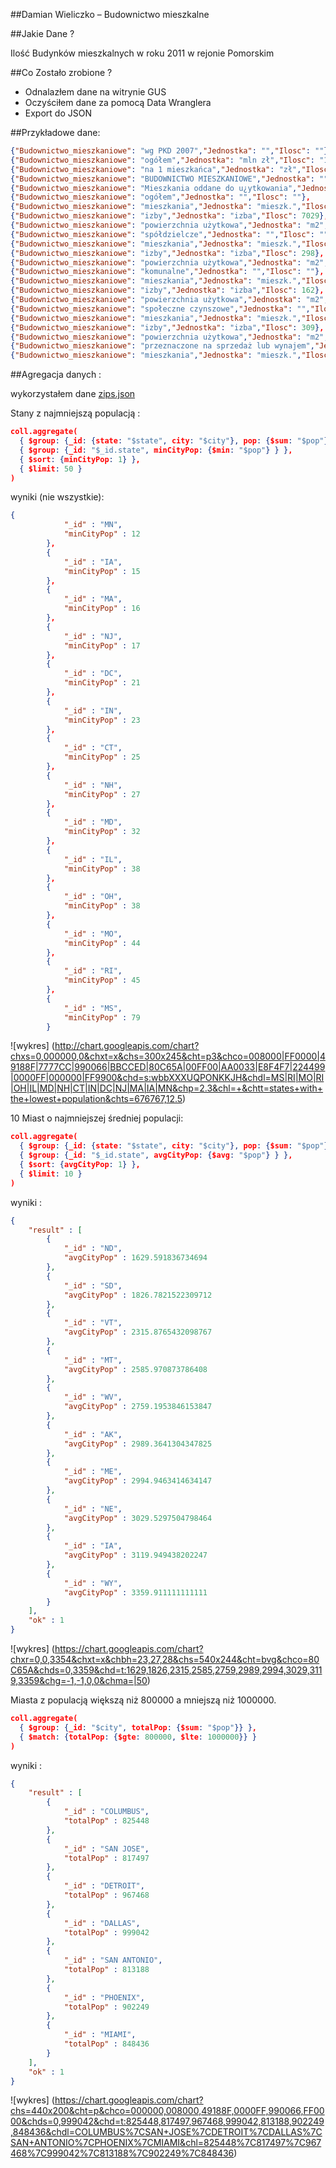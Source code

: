 ##Damian Wieliczko – Budownictwo mieszkalne

##Jakie Dane ?

Ilość Budynków mieszkalnych w roku 2011 w rejonie Pomorskim

##Co Zostało zrobione ?

* Odnalazłem dane na witrynie GUS
* Oczyściłem dane za pomocą Data Wranglera
* Export do JSON

##Przykładowe dane: 

```json
{"Budownictwo_mieszkaniowe": "wg PKD 2007","Jednostka": "","Ilosc": ""},
{"Budownictwo_mieszkaniowe": "ogółem","Jednostka": "mln zł","Ilosc": "14357,4"},
{"Budownictwo_mieszkaniowe": "na 1 mieszkańca","Jednostka": "zł","Ilosc": 28474},
{"Budownictwo_mieszkaniowe": "BUDOWNICTWO MIESZKANIOWE","Jednostka": "","Ilosc": ""},
{"Budownictwo_mieszkaniowe": "Mieszkania oddane do u¿ytkowania","Jednostka": "","Ilosc": ""},
{"Budownictwo_mieszkaniowe": "ogółem","Jednostka": "","Ilosc": ""},
{"Budownictwo_mieszkaniowe": "mieszkania","Jednostka": "mieszk.","Ilosc": 1551},
{"Budownictwo_mieszkaniowe": "izby","Jednostka": "izba","Ilosc": 7029},
{"Budownictwo_mieszkaniowe": "powierzchnia użytkowa","Jednostka": "m2","Ilosc": 163848},
{"Budownictwo_mieszkaniowe": "spółdzielcze","Jednostka": "","Ilosc": ""},
{"Budownictwo_mieszkaniowe": "mieszkania","Jednostka": "mieszk.","Ilosc": 77},
{"Budownictwo_mieszkaniowe": "izby","Jednostka": "izba","Ilosc": 298},
{"Budownictwo_mieszkaniowe": "powierzchnia użytkowa","Jednostka": "m2","Ilosc": 3754},
{"Budownictwo_mieszkaniowe": "komunalne","Jednostka": "","Ilosc": ""},
{"Budownictwo_mieszkaniowe": "mieszkania","Jednostka": "mieszk.","Ilosc": 54},
{"Budownictwo_mieszkaniowe": "izby","Jednostka": "izba","Ilosc": 162},
{"Budownictwo_mieszkaniowe": "powierzchnia użytkowa","Jednostka": "m2","Ilosc": 2620},
{"Budownictwo_mieszkaniowe": "społeczne czynszowe","Jednostka": "","Ilosc": ""},
{"Budownictwo_mieszkaniowe": "mieszkania","Jednostka": "mieszk.","Ilosc": 117},
{"Budownictwo_mieszkaniowe": "izby","Jednostka": "izba","Ilosc": 309},
{"Budownictwo_mieszkaniowe": "powierzchnia użytkowa","Jednostka": "m2","Ilosc": 5930},
{"Budownictwo_mieszkaniowe": "przeznaczone na sprzedaż lub wynajem","Jednostka": "","Ilosc": ""},
{"Budownictwo_mieszkaniowe": "mieszkania","Jednostka": "mieszk.","Ilosc": 249},
```

##Agregacja danych : 

wykorzystałem dane [zips.json](http://media.mongodb.org/zips.json)

Stany z najmniejszą populacją : 
```json
coll.aggregate(
  { $group: {_id: {state: "$state", city: "$city"}, pop: {$sum: "$pop"}} },
  { $group: {_id: "$_id.state", minCityPop: {$min: "$pop"} } },
  { $sort: {minCityPop: 1} },
  { $limit: 50 }
)
```
wyniki (nie wszystkie): 

```json
{
			"_id" : "MN",
			"minCityPop" : 12
		},
		{
			"_id" : "IA",
			"minCityPop" : 15
		},
		{
			"_id" : "MA",
			"minCityPop" : 16
		},
		{
			"_id" : "NJ",
			"minCityPop" : 17
		},
		{
			"_id" : "DC",
			"minCityPop" : 21
		},
		{
			"_id" : "IN",
			"minCityPop" : 23
		},
		{
			"_id" : "CT",
			"minCityPop" : 25
		},
		{
			"_id" : "NH",
			"minCityPop" : 27
		},
		{
			"_id" : "MD",
			"minCityPop" : 32
		},
		{
			"_id" : "IL",
			"minCityPop" : 38
		},
		{
			"_id" : "OH",
			"minCityPop" : 38
		},
		{
			"_id" : "MO",
			"minCityPop" : 44
		},
		{
			"_id" : "RI",
			"minCityPop" : 45
		},
		{
			"_id" : "MS",
			"minCityPop" : 79
		}
```

![wykres] (http://chart.googleapis.com/chart?chxs=0,000000,0&chxt=x&chs=300x245&cht=p3&chco=008000|FF0000|49188F|7777CC|990066|BBCCED|80C65A|00FF00|AA0033|E8F4F7|224499|0000FF|000000|FF9900&chd=s:wbbXXXUQPONKKJH&chdl=MS|RI|MO|RI|OH|IL|MD|NH|CT|IN|DC|NJ|MA|IA|MN&chp=2.3&chl=+&chtt=states+with+the+lowest+population&chts=676767,12.5)

10 Miast o najmniejszej średniej populacji:

```json
coll.aggregate(
  { $group: {_id: {state: "$state", city: "$city"}, pop: {$sum: "$pop"}} },
  { $group: {_id: "$_id.state", avgCityPop: {$avg: "$pop"} } },
  { $sort: {avgCityPop: 1} },
  { $limit: 10 }
)
```

wyniki : 
```json 
{
	"result" : [
		{
			"_id" : "ND",
			"avgCityPop" : 1629.591836734694
		},
		{
			"_id" : "SD",
			"avgCityPop" : 1826.7821522309712
		},
		{
			"_id" : "VT",
			"avgCityPop" : 2315.8765432098767
		},
		{
			"_id" : "MT",
			"avgCityPop" : 2585.970873786408
		},
		{
			"_id" : "WV",
			"avgCityPop" : 2759.1953846153847
		},
		{
			"_id" : "AK",
			"avgCityPop" : 2989.3641304347825
		},
		{
			"_id" : "ME",
			"avgCityPop" : 2994.9463414634147
		},
		{
			"_id" : "NE",
			"avgCityPop" : 3029.5297504798464
		},
		{
			"_id" : "IA",
			"avgCityPop" : 3119.949438202247
		},
		{
			"_id" : "WY",
			"avgCityPop" : 3359.911111111111
		}
	],
	"ok" : 1
}

```
![wykres] (https://chart.googleapis.com/chart?chxr=0,0,3354&chxt=x&chbh=23,27,28&chs=540x244&cht=bvg&chco=80C65A&chds=0,3359&chd=t:1629,1826,2315,2585,2759,2989,2994,3029,3119,3359&chg=-1,-1,0,0&chma=|50)

Miasta z populacją większą niż 800000 a mniejszą niż 1000000.

```json
coll.aggregate(
  { $group: {_id: "$city", totalPop: {$sum: "$pop"}} },
  { $match: {totalPop: {$gte: 800000, $lte: 1000000}} }
)

```

wyniki : 

```json
{
	"result" : [
		{
			"_id" : "COLUMBUS",
			"totalPop" : 825448
		},
		{
			"_id" : "SAN JOSE",
			"totalPop" : 817497
		},
		{
			"_id" : "DETROIT",
			"totalPop" : 967468
		},
		{
			"_id" : "DALLAS",
			"totalPop" : 999042
		},
		{
			"_id" : "SAN ANTONIO",
			"totalPop" : 813188
		},
		{
			"_id" : "PHOENIX",
			"totalPop" : 902249
		},
		{
			"_id" : "MIAMI",
			"totalPop" : 848436
		}
	],
	"ok" : 1
}

```

![wykres] (https://chart.googleapis.com/chart?chs=440x200&cht=p&chco=000000,008000,49188F,0000FF,990066,FF0000&chds=0,999042&chd=t:825448,817497,967468,999042,813188,902249,848436&chdl=COLUMBUS%7CSAN+JOSE%7CDETROIT%7CDALLAS%7CSAN+ANTONIO%7CPHOENIX%7CMIAMI&chl=825448%7C817497%7C967468%7C999042%7C813188%7C902249%7C848436)

